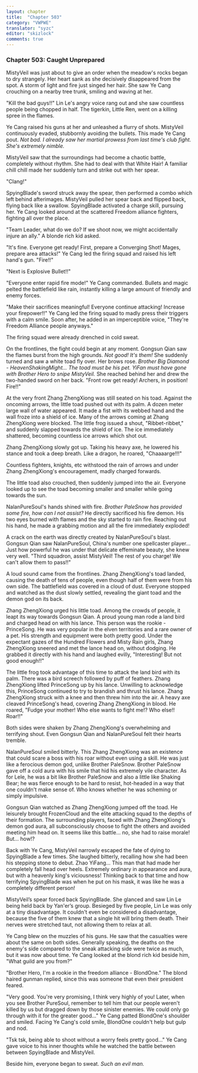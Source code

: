 ```yaml
---
layout: chapter
title:  "Chapter 503"
category: "VWPWE"
translator: "syzc"
editor: "skizlock"
comments: true
---
```


### Chapter 503: Caught Unprepared

MistyVeil was just about to give an order when the meadow's rocks began to dry strangely. Her heart sank as she decisively disappeared from the spot. A storm of light and fire just singed her hair. She saw Ye Cang crouching on a nearby tree trunk, smiling and waving at her.

"Kill the bad guys!!" Lin Le's angry voice rang out and she saw countless people being chopped in half. The tigerkin, Little Ren, went on a killing spree in the flames.

Ye Cang raised his guns at her and unleashed a flurry of shots. MistyVeil continuously evaded, stubbornly avoiding the bullets. This made Ye Cang pout. *Not bad. I already saw her martial prowess from last time's club fight. She's extremely nimble.*

MistyVeil saw that the surroundings had become a chaotic battle, completely without rhythm. She had to deal with that White Hair! A familiar chill chill made her suddenly turn and strike out with her spear.

"Clang!"

SpyingBlade's sword struck away the spear, then performed a combo which left behind afterimages. MistyVeil pulled her spear back and flipped back, flying back like a swallow. SpyingBlade activated a charge skill, pursuing her. Ye Cang looked around at the scattered Freedom alliance fighters, fighting all over the place.

"Team Leader, what do we do? If we shoot now, we might accidentally injure an ally." A blonde rich kid asked.

"It's fine. Everyone get ready! First, prepare a Converging Shot! Mages, prepare area attacks!" Ye Cang led the firing squad and raised his left hand's gun. "Fire!!"

"Next is Explosive Bullet!!"

"Everyone enter rapid fire mode!" Ye Cang commanded. Bullets and magic pelted the battlefield like rain, instantly killing a large amount of friendly and enemy forces.

"Make their sacrifices meaningful! Everyone continue attacking! Increase your firepower!!" Ye Cang led the firing squad to madly press their triggers with a calm smile. Soon after, he added in an imperceptible voice, "They're Freedom Alliance people anyways."

The firing squad were already drenched in cold sweat.

On the frontlines, the fight could begin at any moment. Gongsun Qian saw the flames burst from the high grounds. *Not good! It's them!* She suddenly turned and saw a white toad fly over. Her brows rose. *Brother Big Diamond - HeavenShakingMight... The toad must be his pet. YiFan must have gone with Brother Hero to snipe MistyVeil.* She reached behind her and drew the two-handed sword on her back. "Front row get ready! Archers, in position! Fire!!"

At the very front Zhang ZhengXiong was still seated on his toad. Against the oncoming arrows, the little toad pushed out with its palm. A dozen meter large wall of water appeared. It made a fist with its webbed hand and the wall froze into a shield of ice. Many of the arrows coming at Zhang ZhengXiong were blocked. The little frog issued a shout, "Ribbet-ribbet," and suddenly slapped towards the shield of ice. The ice immediately shattered, becoming countless ice arrows which shot out.

Zhang ZhengXiong slowly got up. Taking his heavy axe, he lowered his stance and took a deep breath. Like a dragon, he roared, "Chaaaarge!!!"

Countless fighters, knights, etc withstood the rain of arrows and under Zhang ZhengXiong's encouragement, madly charged forwards.

The little toad also crouched, then suddenly jumped into the air. Everyone looked up to see the toad becoming smaller and smaller while going towards the sun. 

NalanPureSoul's hands shined with fire. *Brother PaleSnow has provided some fire, how can I not assist?* He directly sacrificed his fire demon. His two eyes burned with flames and the sky started to rain fire. Reaching out his hand, he made a grabbing motion and all the fire immediately exploded!

A crack on the earth was directly created by NalanPureSoul's blast. Gongsun Qian saw NalanPureSoul, China's number one spellcaster player... Just how powerful he was under that delicate effeminate beauty, she knew very well. "Third squadron, assist MistyVeil! The rest of you charge! We can't allow them to pass!!"

A loud sound came from the frontlines. Zhang ZhengXiong's toad landed, causing the death of tens of people, even though half of them were from his own side. The battlefield was covered in a cloud of dust. Everyone stopped and watched as the dust slowly settled, revealing the giant toad and the demon god on its back.

Zhang ZhengXiong urged his little toad. Among the crowds of people, it leapt its way towards Gongsun Qian. A proud young man rode a land bird and charged head on with his lance. This person was the rookie - PrinceSong. He was very popular in the elven territories and a rare owner of a pet. His strength and equipment were both pretty good. Under the expectant gazes of the Hundred Flowers and Misty Rain girls, Zhang ZhengXiong sneered and met the lance head on, without dodging. He grabbed it directly with his hand and laughed evilly, "Interesting! But not good enough!!"

The little frog took advantage of this time to attack the land bird with its palm. There was a bird screech followed by puff of feathers. Zhang ZhengXiong lifted PrinceSong up by his lance. Unwilling to acknowledge this, PrinceSong continued to try to brandish and thrust his lance. Zhang ZhengXiong struck with a knee and then threw him into the air. A heavy axe cleaved PrinceSong's head, covering Zhang ZhengXiong in blood. He roared, "Fudge your mother! Who else wants to fight me!? Who else!! Roar!!"

Both sides were shaken by Zhang ZhengXiong's overwhelming and terrifying shout. Even Gongsun Qian and NalanPureSoul felt their hearts tremble.

NalanPureSoul smiled bitterly. This Zhang ZhengXiong was an existence that could scare a boss with his roar without even using a skill. He was just like a ferocious demon god, unlike Brother PaleSnow. Brother PaleSnow gave off a cold aura with his smile that hid his extremely vile character. As for Lele, he was a bit like Brother PaleSnow and also a little like Shaking Bear; he was fierce enough to be hard to resist, hot-headed in a way that one couldn't make sense of. Who knows whether he was scheming or simply impulsive.

Gongsun Qian watched as Zhang ZhengXiong jumped off the toad. He leisurely brought FrozenCloud and the elite attacking squad to the depths of their formation. The surrounding players, faced with Zhang ZhengXiong's demon god aura, all subconsciously choose to fight the others and avoided meeting him head on. It seems like this battle... no, she had to raise morale! But... how!?

Back with Ye Cang, MistyVeil narrowly escaped the fate of dying to SpyingBlade a few times. She laughed bitterly, recalling how she had been his stepping stone to debut. Zhao YiFang... This man that had made her completely fall head over heels. Extremely ordinary in appearance and aura, but with a heavenly king's viciousness! Thinking back to that time and how terrifying SpyingBlade was when he put on his mask, it was like he was a completely different person!

MistyVeil’s spear forced back SpyingBlade. She glanced and saw Lin Le being held back by Yan'er’s group. Besieged by five people, Lin Le was only at a tiny disadvantage. It couldn't even be considered a disadvantage, because the five of them knew that a single hit will bring them death. Their nerves were stretched taut, not allowing them to relax at all.

Ye Cang blew on the muzzles of his guns. He saw that the casualties were about the same on both sides. Generally speaking, the deaths on the enemy's side compared to the sneak attacking side were twice as much, but it was now about time. Ye Cang looked at the blond rich kid beside him, "What guild are you from?"

"Brother Hero, I'm a rookie in the freedom alliance - BlondOne." The blond haired gunman replied, since this was someone that even their president feared.

"Very good. You're very promising, I think very highly of you! Later, when you see Brother PureSoul, remember to tell him that our people weren't killed by us but dragged down by those sinister enemies. We could only go through with it for the greater good..." Ye Cang patted BlondOne's shoulder and smiled. Facing Ye Cang's cold smile, BlondOne couldn't help but gulp and nod.

"Tsk tsk, being able to shoot without a worry feels pretty good..." Ye Cang gave voice to his inner thoughts while he watched the battle between between SpyingBlade and MistyVeil.

Beside him, everyone began to sweat. *Such an evil man.*
